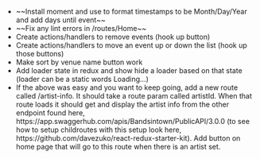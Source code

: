 <ul>
      <li>~~Install moment and use to format timestamps to be Month/Day/Year and add days until event~~</li>
      <li>~~Fix any lint errors in /routes/Home~~</li>
      <li>Create actions/handlers to remove events (hook up button)</li>
      <li>Create actions/handlers to move an event up or down the list (hook up those buttons)</li>
      <li>Make sort by venue name button work</li>
      <li>Add loader state in redux and show hide a loader based on that state (loader can be a static words Loading...)</li>
      <li>If the above was easy and you want to keep going, add a new route called /artist-info. It should take a route param called artistId. When that route loads it should get and display the artist info from the other endpoint found here, https://app.swaggerhub.com/apis/Bandsintown/PublicAPI/3.0.0 (to see how to setup childroutes with this setup look here, https://github.com/davezuko/react-redux-starter-kit). Add button on home page that will go to this route when there is an artist set.</li>
    </ul>
